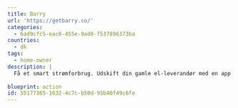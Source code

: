 ```yaml
---
title: Barry
url: 'https://getbarry.co/'
categories:
  - 6ad9cfc5-eac0-455e-9ad0-f537896373ba
countries:
  - dk
tags:
  - home-owner
description: |
  Få et smart strømforbrug. Udskift din gamle el-leverandør med en app til din strøm.
  
blueprint: action
id: 55177365-1632-4c7c-b50d-95b40f49c6fe
---
```

